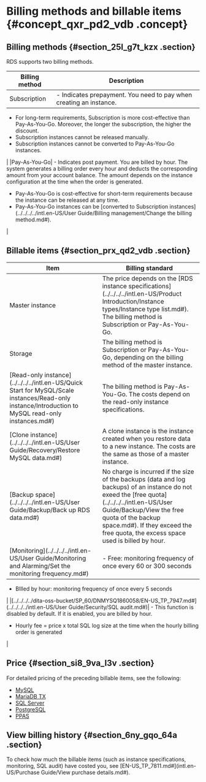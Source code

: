 # Billing methods and billable items {#concept_qxr_pd2_vdb .concept}

## Billing methods {#section_25l_g7t_kzx .section}

RDS supports two billing methods.

|Billing method|Description|
|--------------|-----------|
|Subscription| -   Indicates prepayment. You need to pay when creating an instance.
-   For long-term requirements, Subscription is more cost-effective than Pay-As-You-Go. Moreover, the longer the subscription, the higher the discount.
-   Subscription instances cannot be released manually.
-   Subscription instances cannot be converted to Pay-As-You-Go instances.

 |
|Pay-As-You-Go| -   Indicates post payment. You are billed by hour. The system generates a billing order every hour and deducts the corresponding amount from your account balance. The amount depends on the instance configuration at the time when the order is generated.
-   Pay-As-You-Go is cost-effective for short-term requirements because the instance can be released at any time.
-   Pay-As-You-Go instances can be [converted to Subscription instances](../../../../intl.en-US/User Guide/Billing management/Change the billing method.md#).

 |

## Billable items {#section_prx_qd2_vdb .section}

|Item|Billing standard|
|----|----------------|
|Master instance|The price depends on the [RDS instance specifications](../../../../intl.en-US/Product Introduction/Instance types/Instance type list.md#). The billing method is Subscription or Pay-As-You-Go.|
|Storage|The billing method is Subscription or Pay-As-You-Go, depending on the billing method of the master instance.|
|[Read-only instance](../../../../intl.en-US/Quick Start for MySQL/Scale instances/Read-only instance/Introduction to MySQL read-only instances.md#)|The billing method is Pay-As-You-Go. The costs depend on the read-only instance specifications.|
|[Clone instance](../../../../intl.en-US/User Guide/Recovery/Restore MySQL data.md#)|A clone instance is the instance created when you restore data to a new instance. The costs are the same as those of a master instance.|
|[Backup space](../../../../intl.en-US/User Guide/Backup/Back up RDS data.md#)|No charge is incurred if the size of the backups \(data and log backups\) of an instance do not exeed the [free quota](../../../../intl.en-US/User Guide/Backup/View the free quota of the backup space.md#). If they exceed the free quota, the excess space used is billed by hour.|
|[Monitoring](../../../../intl.en-US/User Guide/Monitoring and Alarming/Set the monitoring frequency.md#)| -   Free: monitoring frequency of once every 60 or 300 seconds
-   BIlled by hour: monitoring frequency of once every 5 seconds

 |
|[../../../../dita-oss-bucket/SP\_60/DNMYSQ1860058/EN-US\_TP\_7947.md\#](../../../../intl.en-US/User Guide/Security/SQL audit.md#)| -   This function is disabled by default. If it is enabled, you are billed by hour.
-   Hourly fee = price x total SQL log size at the time when the hourly billing order is generated

 |

## Price {#section_si8_9va_l3v .section}

For detailed pricing of the preceding billable items, see the following:

-   [MySQL](https://www.alibabacloud.com/product/apsaradb-for-rds-mysql/pricing)
-   [MariaDB TX](https://www.alibabacloud.com/product/apsaradb-for-rds-mariadb/pricing)
-   [SQL Server](https://www.alibabacloud.com/product/apsaradb-for-rds-sql-server/pricing)
-   [PostgreSQL](https://www.alibabacloud.com/product/apsaradb-for-rds-postgresql/pricing)
-   [PPAS](https://www.alibabacloud.com/product/apsaradb-for-rds-ppas)

## View billing history {#section_6ny_gqo_64a .section}

To check how much the billable items \(such as instance specifications, monitoring, SQL audit\) have costed you, see [EN-US\_TP\_7811.md\#](intl.en-US/Purchase Guide/View purchase details.md#).

